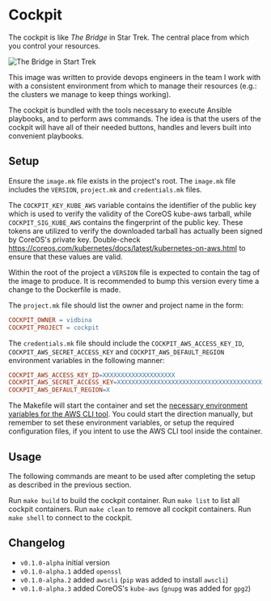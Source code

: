 # Cockpit

The cockpit is like _The Bridge_ in Star Trek. The central place from which you
control your resources. 

![The Bridge in Start Trek](https://upload.wikimedia.org/wikipedia/en/3/3b/Star_Trek_%28film%29_bridge_panorama_.jpg)

This image was written to provide devops engineers in
the team I work with with a consistent environment from which to manage their
resources (e.g.: the clusters we manage to keep things working).

The cockpit is bundled with the tools necessary to execute Ansible playbooks, 
and to perform aws commands. The idea is that the users of the cockpit will
have all of their needed buttons, handles and levers built into convenient
playbooks.

## Setup

Ensure the `image.mk` file exists in the project's root. The
`image.mk` file includes the `VERSION`, `project.mk` and `credentials.mk`
files.

The `COCKPIT_KEY_KUBE_AWS` variable contains the identifier of the public key
which is used to verify the validity of the CoreOS kube-aws tarball, while
`COCKPIT_SIG_KUBE_AWS` contains the fingerprint of the public key. These
tokens are utilized to verify the downloaded tarball has actually been signed
 by CoreOS's private key. Double-check
 https://coreos.com/kubernetes/docs/latest/kubernetes-on-aws.html to ensure
 that these values are valid.

Within the root of the project a `VERSION` file is expected to contain the tag
of the image to produce. It is recommended to bump this version every time a
change to the Dockerfile is made.

The `project.mk` file should list the owner and project name in the form:

```Makefile
COCKPIT_OWNER = vidbina
COCKPIT_PROJECT = cockpit
```

The `credentials.mk` file should include the `COCKPIT_AWS_ACCESS_KEY_ID`,
`COCKPIT_AWS_SECRET_ACCESS_KEY` and `COCKPIT_AWS_DEFAULT_REGION` environment
variables in the following manner:

```Makefile
COCKPIT_AWS_ACCESS_KEY_ID=XXXXXXXXXXXXXXXXXXXX
COCKPIT_AWS_SECRET_ACCESS_KEY=XXXXXXXXXXXXXXXXXXXXXXXXXXXXXXXXXXXXXXXX
COCKPIT_AWS_DEFAULT_REGION=X
```

The Makefile will start the container and set the [necessary environment
variables for the AWS CLI tool](https://docs.aws.amazon.com/cli/latest/userguide/cli-chap-getting-started.html#cli-environment). You could start the direction manually, but remember to set these
environment variables, or setup the required configuration files, if you intent
to use the AWS CLI tool inside the container.

## Usage

The following commands are meant to be used after completing the setup as
described in the previous section.

Run `make build` to build the cockpit container.
Run `make list` to list all cockpit containers.
Run `make clean` to remove all cockpit containers.
Run `make shell` to connect to the cockpit.

## Changelog
- `v0.1.0-alpha` initial version
- `v0.1.0-alpha.1` added `openssl`
- `v0.1.0-alpha.2` added `awscli` (`pip` was added to install `awscli`)
- `v0.1.0-alpha.3` added CoreOS's `kube-aws` (`gnupg` was added for `gpg2`)
